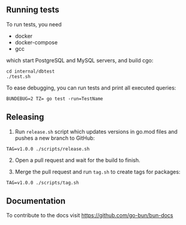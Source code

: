 ## Running tests

To run tests, you need 
- docker 
- docker-compose
- gcc

which start PostgreSQL and MySQL servers, and build cgo:

```shell
cd internal/dbtest
./test.sh
```

To ease debugging, you can run tests and print all executed queries:

```shell
BUNDEBUG=2 TZ= go test -run=TestName
```

## Releasing

1. Run `release.sh` script which updates versions in go.mod files and pushes a new branch to GitHub:

```shell
TAG=v1.0.0 ./scripts/release.sh
```

2. Open a pull request and wait for the build to finish.

3. Merge the pull request and run `tag.sh` to create tags for packages:

```shell
TAG=v1.0.0 ./scripts/tag.sh
```

## Documentation

To contribute to the docs visit https://github.com/go-bun/bun-docs
